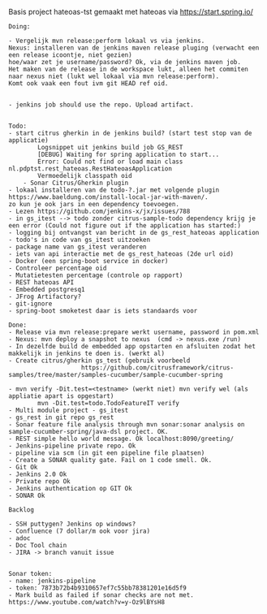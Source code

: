 Basis project hateoas-tst gemaakt met hateoas via https://start.spring.io/

    Doing:
    
    - Vergelijk mvn release:perform lokaal vs via jenkins. 
    Nexus: installeren van de jenkins maven release pluging (verwacht een een release icoontje, niet gezien) 
    hoe/waar zet je username/password? Ok, via de jenkins maven job.
    Het maken van de release in de workspace lukt, alleen het commiten naar nexus niet (lukt wel lokaal via mvn release:perform).
    Komt ook vaak een fout ivm git HEAD ref oid. 
    
    
    - jenkins job should use the repo. Upload artifact.
    
       
    Todo:
    - start citrus gherkin in de jenkins build? (start test stop van de applicatie)
            Logsnippet uit jenkins build job GS_REST        
            [DEBUG] Waiting for spring application to start...
            Error: Could not find or load main class nl.pdptst.rest_hateoas.RestHateoasApplication
            Vermoedelijk classpath oid
        - Sonar Citrus/Gherkin plugin
    - lokaal installeren van de todo-?.jar met volgende plugin https://www.baeldung.com/install-local-jar-with-maven/.
    zo kun je ook jars in een dependency toevoegen.
    - Lezen https://github.com/jenkins-x/jx/issues/788 
    - in gs_itest --> todo zonder citrus-sample-todo dependency krijg je een error (Could not figure out if the application has started:)
    - logging bij ontvangst van bericht in de gs_rest_hateoas application
    - todo's in code van gs_itest uitzoeken
    - package name van gs_itest veranderen
    - iets van api interactie met de gs_rest_hateoas (2de url oid)
    - Docker (een spring-boot service in docker)
    - Controleer percentage oid
    - Mutatietesten percentage (controle op rapport)
    - REST hateoas API
    - Embedded postgresq1
    - JFrog Artifactory?
    - git-ignore
    - spring-boot smoketest daar is iets standaards voor
        
    Done:
    - Release via mvn release:prepare werkt username, password in pom.xml
    - Nexus: mvn deploy a snapshot to nexus  (cmd -> nexus.exe /run)
    - In dezelfde build de embedded app opstarten en afsluiten zodat het makkelijk in jenkins te doen is. (werkt al)
    - Create citrus/gherkin gs_test (gebruik voorbeeld 
                        https://github.com/citrusframework/citrus-samples/tree/master/samples-cucumber/sample-cucumber-spring
          
    - mvn verify -Dit.test=<testname> (werkt niet) mvn verify wel (als appliatie apart is opgestart)
    	    mvn -Dit.test=todo.TodoFeatureIT verify
    - Multi module project - gs_itest
    - gs_rest in git repo gs_rest
    - Sonar feature file analysis through mvn sonar:sonar analysis on sample-cucumber-spring/java-dsl project. OK. 
    - REST simple hello world message. Ok localhost:8090/greeting/
    - Jenkins-pipeline private repo. Ok
    - pipeline via scm (in git een pipeline file plaatsen) 
    - Create a SONAR quality gate. Fail on 1 code smell. Ok.
    - Git Ok
	- Jenkins 2.0 Ok 
	- Private repo Ok
	- Jenkins authentication op GIT Ok
	- SONAR Ok

	Backlog
	
	- SSH puttygen? Jenkins op windows?
	- Confluence (7 dollar/m ook voor jira)
    - adoc
    - Doc Tool chain
    - JIRA -> branch vanuit issue 
	
	
	Sonar token:
	- name: jenkins-pipeline
	- token: 7873b72b4b9310657ef7c55bb78381201e16d5f9
	- Mark build as failed if sonar checks are not met. https://www.youtube.com/watch?v=y-Oz9lBYsH8
	
	
	
	
